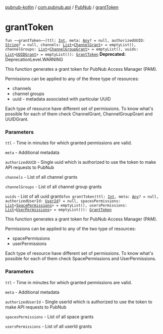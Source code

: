 [pubnub-kotlin](../../index.md) / [com.pubnub.api](../index.md) / [PubNub](index.md) / [grantToken](./grant-token.md)

# grantToken

`fun ~~grantToken~~(ttl: `[`Int`](https://kotlinlang.org/api/latest/jvm/stdlib/kotlin/-int/index.html)`, meta: `[`Any`](https://kotlinlang.org/api/latest/jvm/stdlib/kotlin/-any/index.html)`? = null, authorizedUUID: `[`String`](https://kotlinlang.org/api/latest/jvm/stdlib/kotlin/-string/index.html)`? = null, channels: `[`List`](https://kotlinlang.org/api/latest/jvm/stdlib/kotlin.collections/-list/index.html)`<`[`ChannelGrant`](../../com.pubnub.api.models.consumer.access_manager.v3/-channel-grant/index.md)`> = emptyList(), channelGroups: `[`List`](https://kotlinlang.org/api/latest/jvm/stdlib/kotlin.collections/-list/index.html)`<`[`ChannelGroupGrant`](../../com.pubnub.api.models.consumer.access_manager.v3/-channel-group-grant/index.md)`> = emptyList(), uuids: `[`List`](https://kotlinlang.org/api/latest/jvm/stdlib/kotlin.collections/-list/index.html)`<`[`UUIDGrant`](../../com.pubnub.api.models.consumer.access_manager.v3/-u-u-i-d-grant/index.md)`> = emptyList()): `[`GrantToken`](../../com.pubnub.api.endpoints.access/-grant-token/index.md)
**Deprecated:** DeprecationLevel.WARNING

This function generates a grant token for PubNub Access Manager (PAM).

Permissions can be applied to any of the three type of resources:

* channels
* channel groups
* uuid - metadata associated with particular UUID

Each type of resource have different set of permissions. To know what's possible for each of them
check ChannelGrant, ChannelGroupGrant and UUIDGrant.

### Parameters

`ttl` - Time in minutes for which granted permissions are valid.

`meta` - Additional metadata

`authorizedUUID` - Single uuid which is authorized to use the token to make API requests to PubNub

`channels` - List of all channel grants

`channelGroups` - List of all channel group grants

`uuids` - List of all uuid grants`fun grantToken(ttl: `[`Int`](https://kotlinlang.org/api/latest/jvm/stdlib/kotlin/-int/index.html)`, meta: `[`Any`](https://kotlinlang.org/api/latest/jvm/stdlib/kotlin/-any/index.html)`? = null, authorizedUserId: `[`UserId`](../-user-id/index.md)`? = null, spacesPermissions: `[`List`](https://kotlinlang.org/api/latest/jvm/stdlib/kotlin.collections/-list/index.html)`<`[`SpacePermissions`](../../com.pubnub.api.models.consumer.access_manager.sum/-space-permissions/index.md)`> = emptyList(), usersPermissions: `[`List`](https://kotlinlang.org/api/latest/jvm/stdlib/kotlin.collections/-list/index.html)`<`[`UserPermissions`](../../com.pubnub.api.models.consumer.access_manager.sum/-user-permissions/index.md)`> = emptyList()): `[`GrantToken`](../../com.pubnub.api.endpoints.access/-grant-token/index.md)

This function generates a grant token for PubNub Access Manager (PAM).

Permissions can be applied to any of the two type of resources:

* spacePermissions
* userPermissions

Each type of resource have different set of permissions. To know what's possible for each of them
check SpacePermissions and UserPermissions.

### Parameters

`ttl` - Time in minutes for which granted permissions are valid.

`meta` - Additional metadata

`authorizedUserId` - Single userId which is authorized to use the token to make API requests to PubNub

`spacesPermissions` - List of all space grants

`usersPermissions` - List of all userId grants